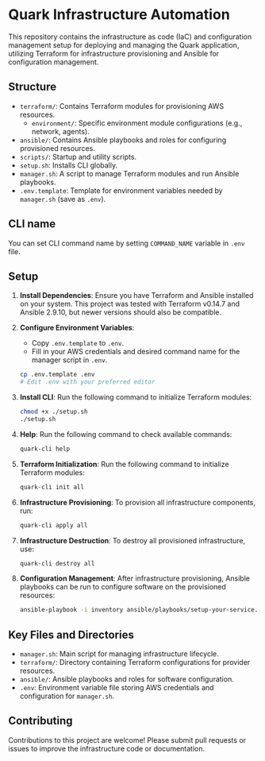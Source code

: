 # Quark Infrastructure Automation

This repository contains the infrastructure as code (IaC) and configuration management setup for deploying and managing the Quark application, utilizing Terraform for infrastructure provisioning and Ansible for configuration management.

## Structure

- `terraform/`: Contains Terraform modules for provisioning AWS resources.
    - `environment/`: Specific environment module configurations (e.g., network, agents).
- `ansible/`: Contains Ansible playbooks and roles for configuring provisioned resources.
- `scripts/`: Startup and utility scripts.
- `setup.sh`: Installs CLI globally.
- `manager.sh`: A script to manage Terraform modules and run Ansible playbooks.
- `.env.template`: Template for environment variables needed by `manager.sh` (save as `.env`). 

## CLI name
You can set CLI command name by setting `COMMAND_NAME` variable in `.env` file.

## Setup

1. **Install Dependencies**: Ensure you have Terraform and Ansible installed on your system. This project was tested with Terraform v0.14.7 and Ansible 2.9.10, but newer versions should also be compatible.

2. **Configure Environment Variables**:
    - Copy `.env.template` to `.env`.
    - Fill in your AWS credentials and desired command name for the manager script in `.env`.

    ```bash
    cp .env.template .env
    # Edit .env with your preferred editor
    ```

3. **Install CLI**: Run the following command to initialize Terraform modules:

    ```bash
    chmod +x ./setup.sh 
    ./setup.sh
    ```

4. **Help**: Run the following command to check available commands:

    ```bash
    quark-cli help
    ```

5. **Terraform Initialization**: Run the following command to initialize Terraform modules:

    ```bash
    quark-cli init all
    ```

6. **Infrastructure Provisioning**: To provision all infrastructure components, run:

    ```bash
    quark-cli apply all
    ```

7. **Infrastructure Destruction**: To destroy all provisioned infrastructure, use:

    ```bash
    quark-cli destroy all
    ```

8. **Configuration Management**: After infrastructure provisioning, Ansible playbooks can be run to configure software on the provisioned resources:

    ```bash
    ansible-playbook -i inventory ansible/playbooks/setup-your-service.yml
    ```

## Key Files and Directories

- `manager.sh`: Main script for managing infrastructure lifecycle.
- `terraform/`: Directory containing Terraform configurations for provider resources.
- `ansible/`: Ansible playbooks and roles for software configuration.
- `.env`: Environment variable file storing AWS credentials and configuration for `manager.sh`.

## Contributing

Contributions to this project are welcome! Please submit pull requests or issues to improve the infrastructure code or documentation.


